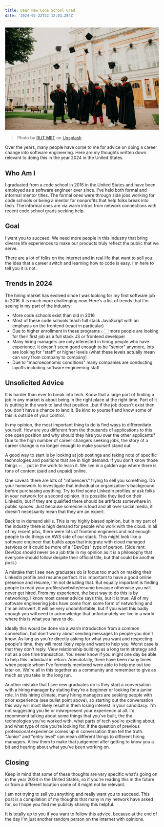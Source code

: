 ```yaml
---
title: Dear New Code School Grad
date: '2024-02-22T22:12:03.284Z'
---
```


![Diploma](./diploma.jpg)

> Photo by <a href="https://unsplash.com/@rutmiit?utm_content=creditCopyText&utm_medium=referral&utm_source=unsplash">RUT MIIT</a> on <a href="https://unsplash.com/photos/people-in-black-academic-dress-standing-on-green-grass-field-during-daytime-hpRGrfOIybc?utm_content=creditCopyText&utm_medium=referral&utm_source=unsplash">Unsplash</a>

Over the years, many people have come to me for advice on doing a career change into software engineering. Here are my thoughts written down relevant to doing this in the year 2024 in the United States.

## Who Am I

I graduated from a code school in 2016 in the United States and have been employed as a software engineer ever since. I've held both formal and informal mentor titles. The formal ones were through side jobs working for code schools or being a mentor for nonprofits that help folks break into tech. The informal ones are via warm intros from network connections with recent code school grads seeking help.

## Goal

I want you to succeed. We need more people in this industry that bring diverse life experiences to make our products truly reflect the public that we serve.

There are a lot of folks on the internet and in real life that want to sell you the idea that a career switch and learning how to code is easy. I'm here to tell you it is not.

## Trends in 2024

The hiring market has evolved since I was looking for my first software job in 2016. It is much more challenging now. Here's a list of trends that I'm seeing in my part of the industry:

- More code schools exist than did in 2016
- Most of these code schools teach full stack JavaScript with an emphasis on the frontend (react in particular)
- Due to higher enrollment in these programs 👉🏻 more people are looking for their first job as a full stack JS or frontend developer
- Many hiring managers are only interested in hiring people who have experience. It doesn't seem good enough to be "senior" anymore, lots are looking for "staff" or higher levels (what these levels actually mean can vary from company to company)
- Due to "macroeconomic conditions" many companies are conducting layoffs including software engineering staff

## Unsolicited Advice

It is harder than ever to break into tech. Know that a large part of finding a job in any market is about being in the right place at the right time. Part of it is putting in the work to land that position...but if the job doesn't exist then you don't have a chance to land it. Be kind to yourself and know some of this is outside of your control.

In my opinion, the most important thing to do is find ways to differentiate yourself. How are you different from the thousands of applications to this one open position and why should they hire you over the other applicants? Due to the high number of career changers seeking jobs, the story of a career change is no longer enough to make yourself stand out.

A good way to start is by looking at job postings and taking note of specific technologies and positions that are in high demand. If you don't know those things 👉🏻 put in the work to learn it. We live in a golden age where there is tons of content (paid and unpaid) online.

One caveat: there are lots of "influencers" trying to sell you something. Do your homework to investigate that individual or organization's background before purchasing anything. Try to find some LinkedIn profiles or ask folks in your network for a second opinion. It is possible they lied on their LinkedIn, but if they are qualified there should be artifacts somewhere in public spaces. Just because someone is loud and all over social media, it doesn't necessarily mean that they are an expert.

Back to in demand skills. This is my highly biased opinion, but in my part of the industry there is high demand for people who work with the cloud. In all of my recent jobs, there were lots of frontend engineers and not enough people to do things on AWS side of our stack. This might look like a software engineer that builds apps that integrate with cloud managed services or it could be more of a "DevOps" type of person. (Side rant: DevOps should never be a job title in my opinion as it is a philosophy that everyone should follow despite their official title, but that could be another post.)

A mistake that I see new graduates do is focus too much on making their LinkedIn profile and resume perfect. It is important to have a good online presence and resume, I'm not debating that. But equally important is finding people to read your profiles/website/resume because otherwise you will never get hired. From my experience, the best way to do this is by networking. I know most career advice says this, but it is true. All of my software engineering jobs have come from some form of networking and I'm an introvert. It will be very uncomfortable, but if you want this badly enough you will need to acknowledge that unfortunately we live in a world where this is what you have to do.

Ideally this would be done via a warm introduction from a common connection, but don't worry about sending messages to people you don't know. As long as you're directly asking for what you want and respecting people's time, they will most likely reply and want to help you. Worst case is that they don't reply. View relationship building as a long term strategy and not as a one time transaction. You never know if you might one day be able to help this individual in return. Anecdotally, there have been many times when people whom I've formerly mentored were able to help me out too later on. We're all in this together as a community and remember to give as much as you take in the long run.

Another mistake that I see new graduates do is they start a conversation with a hiring manager by stating they're a beginner or looking for a junior role. In this hiring climate, many hiring managers are seeking people with prior experience (see bullet point above), so starting out the conversation this way will most likely result in them losing interest in your candidacy. I'm not suggesting you lie or misrepresent your experience at all. I'd recommend talking about some things that you've built, the the technologies you've worked with, what parts of tech you're exciting about, and what type of role you're looking for. If the question of previous professional experience comes up in conversation then tell the truth. "Junior" and "entry level" can mean different things to different hiring managers. Allow them to make that judgement after getting to know you a bit and hearing about what you've been working on.

## Closing

Keep in mind that some of these thoughts are very specific what's going on in the year 2024 in the United States, so if you're reading this in the future or from a different location some of it might not be relevant.

I am not trying to sell you anything and really want you to succeed. This post is a compilation of my thoughts that many in my network have asked for, so I hope you find me publicly sharing this helpful.

It is totally up to you if you want to follow this advice, because at the end of the day I'm just another random person on the internet with opinions.
